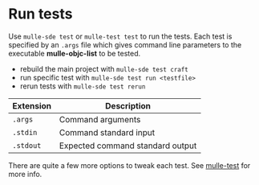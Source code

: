 # Run tests

Use `mulle-sde test` or `mulle-test test` to run the tests. Each test is
specified by an `.args` file which gives command line parameters to the
executable **mulle-objc-list** to be tested.

* rebuild the main project with `mulle-sde test craft`
* run specific test with `mulle-sde test run <testfile>`
* rerun tests with `mulle-sde test rerun`

Extension   | Description
------------|-------------------------
`.args`     | Command arguments
`.stdin`    | Command standard input
`.stdout`   | Expected command standard output

There are quite a few more options to tweak each test. 
See [mulle-test](//github.com/mulle-sde/mulle-test) for more info.
